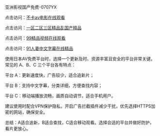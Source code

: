 
亚洲影视国产免费-0707YX

点击访问：<a href="https://bsdf-5f5.pages.dev/">不卡av电影在线观看</a>

点击访问：<a href="https://cfad.pages.dev/">一区二区三区精品乱国产精品</a>

点击访问：<a href="https://gfd-5xg.pages.dev/">99精品视频在线观看</a>

点击访问：<a href="https://fdhf-454.pages.dev/">91人妻中文字幕在线精品</a>

使用日本AV免费平台时，选择一个更新及时、资源丰富且安全的平台非常关键。常见的 A、B、C 三个平台各有特点：

平台 A：更新速度快，广告较少，适合追新片；

平台 B：支持中文字幕，分类详细，方便查找内容；

平台 C：移动端播放流畅，画质自动调节，适合手机用户。

建议使用时配合VPN保护隐私，开启广告拦截插件减少干扰，优先选择HTTPS加密的网站，确保安全。

总结：A适合追新，B适合查找，C适合移动观看。选择合适的平台并做好防护，看片更放心。

<span style="display:none;">[Canonical link][(](https://github.com/ba20250707/so1 ）</span>

